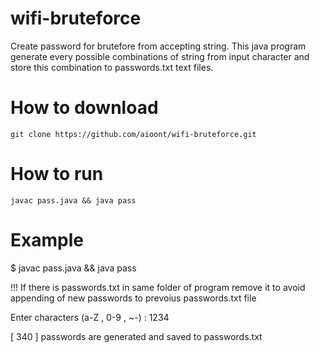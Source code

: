 # wifi-bruteforce
Create password for brutefore from accepting string.
This java program generate every possible combinations of string from input character and store this combination to passwords.txt text files.

# How to download
`git clone https://github.com/aioont/wifi-bruteforce.git`

# How to run
`javac pass.java && java pass`

# Example 

$ javac pass.java && java pass

!!! If there is passwords.txt in same folder of program remove it to avoid appending of new passwords to prevoius passwords.txt file

Enter characters (a-Z , 0-9 , ~-) : 1234

[ 340 ]   passwords are generated and saved to passwords.txt 
